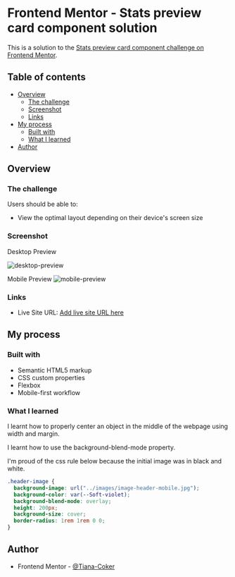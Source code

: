 # Frontend Mentor - Stats preview card component solution

This is a solution to the [Stats preview card component challenge on Frontend Mentor](https://www.frontendmentor.io/challenges/stats-preview-card-component-8JqbgoU62).

## Table of contents

- [Overview](#overview)
  - [The challenge](#the-challenge)
  - [Screenshot](#screenshot)
  - [Links](#links)
- [My process](#my-process)
  - [Built with](#built-with)
  - [What I learned](#what-i-learned)
- [Author](#author)

## Overview

### The challenge

Users should be able to:

- View the optimal layout depending on their device's screen size

### Screenshot

Desktop Preview

![desktop-preview](https://user-images.githubusercontent.com/126303552/222331235-a3c7cecd-9e06-43d6-bc00-64d2177703c5.png)




Mobile Preview
![mobile-preview](https://user-images.githubusercontent.com/126303552/222331393-3f101619-68e2-4f77-a810-6aa686f4c88f.png)



### Links

- Live Site URL: [Add live site URL here](https://your-live-site-url.com)

## My process

### Built with

- Semantic HTML5 markup
- CSS custom properties
- Flexbox
- Mobile-first workflow

### What I learned

I learnt how to properly center an object in the middle of the webpage using width and margin.

I learnt how to use the background-blend-mode property.

I'm proud of the css rule below because the initial image was in black and white.

```css
.header-image {
  background-image: url("../images/image-header-mobile.jpg");
  background-color: var(--Soft-violet);
  background-blend-mode: overlay;
  height: 200px;
  background-size: cover;
  border-radius: 1rem 1rem 0 0;
}
```

## Author

- Frontend Mentor - [@Tiana-Coker](https://www.frontendmentor.io/profile/Tiana-Coker)

